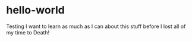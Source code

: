 # hello-world
Testing
I want to learn as much as I can about this stuff before I lost all of my time to Death!
